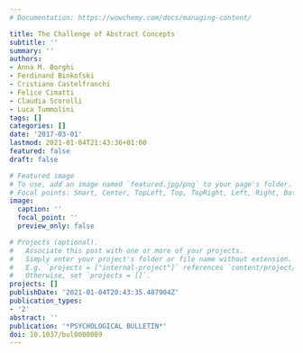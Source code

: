 ```yaml
---
# Documentation: https://wowchemy.com/docs/managing-content/

title: The Challenge of Abstract Concepts
subtitle: ''
summary: ''
authors:
- Anna M. Borghi
- Ferdinand Binkofski
- Cristiano Castelfranchi
- Felice Cimatti
- Claudia Scorolli
- Luca Tummolini
tags: []
categories: []
date: '2017-03-01'
lastmod: 2021-01-04T21:43:36+01:00
featured: false
draft: false

# Featured image
# To use, add an image named `featured.jpg/png` to your page's folder.
# Focal points: Smart, Center, TopLeft, Top, TopRight, Left, Right, BottomLeft, Bottom, BottomRight.
image:
  caption: ''
  focal_point: ''
  preview_only: false

# Projects (optional).
#   Associate this post with one or more of your projects.
#   Simply enter your project's folder or file name without extension.
#   E.g. `projects = ["internal-project"]` references `content/project/deep-learning/index.md`.
#   Otherwise, set `projects = []`.
projects: []
publishDate: '2021-01-04T20:43:35.487904Z'
publication_types:
- '2'
abstract: ''
publication: '*PSYCHOLOGICAL BULLETIN*'
doi: 10.1037/bul0000089
---
```


